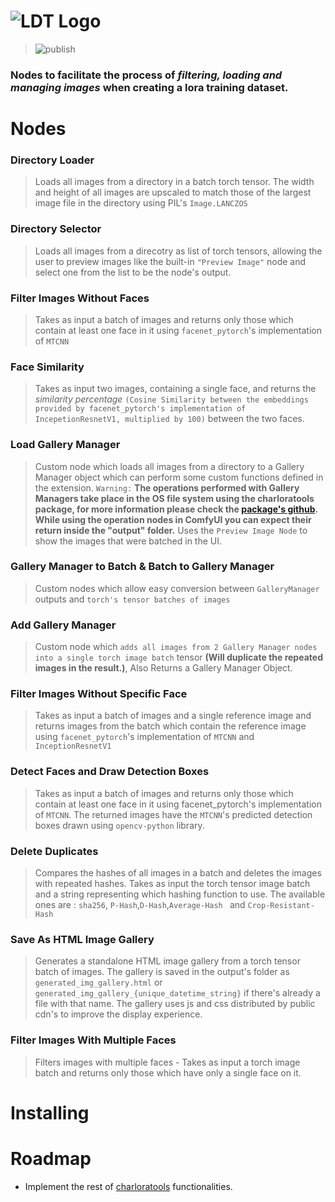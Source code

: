 # ![LDT Logo](https://imagedelivery.net/YCQ3OFRYiR1R_AeUslNHiw/51f4586d-9481-4420-54d2-216cd3114900/w=1280,h=640px,fit=crop)

>![publish](https://github.com/svdC1/comfy-ui-lora-dataset-tools/actions/workflows/publish.yml/badge.svg)

### Nodes to facilitate the process of *filtering, loading and managing images* when creating a lora training dataset.

# Nodes

### Directory Loader
>   Loads all images from a directory in a
    batch torch tensor. The width and height of all images
    are upscaled to match those of the largest image file in the
    directory using PIL's `Image.LANCZOS`

### Directory Selector
>   Loads all images from a direcotry as list of torch tensors,
    allowing the user to preview images like the built-in 
    ```"Preview Image"``` node and select one from the list
    to be the node's output.

### Filter Images Without Faces
>   Takes as input a batch of images and returns only those which
    contain at least one face in it using `facenet_pytorch`'s implementation
    of `MTCNN`

### Face Similarity
>   Takes as input two images, containing a single face, and returns the
    *similarity percentage* `(Cosine Similarity between the embeddings provided by facenet_pytorch's implementation of IncepetionResnetV1, multiplied by 100)` between the two faces.

### Load Gallery Manager
>   Custom node which loads all images from a directory to a
    Gallery Manager object which can perform some custom
    functions defined in the extension.
    ```Warning:```
    **The operations performed with Gallery Managers
    take place in the OS file system using the charloratools
    package, for more information please check the [package's
    github](https://github.com/svdC1/charloratools). While using the operation nodes in ComfyUI you can expect their return inside the "output" folder.** Uses the
    ```Preview Image Node``` to show the images that were batched
    in the UI.

### Gallery Manager to Batch & Batch to Gallery Manager
>   Custom nodes which allow easy conversion between 
    ```GalleryManager``` outputs and ```torch's tensor batches of
    images```

### Add Gallery Manager
>   Custom node which ```adds all images from 2
    Gallery Manager nodes into a single
    torch image batch``` tensor **(Will duplicate the repeated images in
    the result.)**, Also Returns a Gallery Manager Object.
### Filter Images Without Specific Face
> Takes as input a batch of images and a single reference image
  and returns images from the batch which contain the reference
  image using `facenet_pytorch`'s implementation of `MTCNN` and 
  `InceptionResnetV1`

### Detect Faces and Draw Detection Boxes
> Takes as input a batch of images and returns only those which
  contain at least one face in it using facenet_pytorch's implementation
  of `MTCNN`. The returned images have the `MTCNN`'s predicted detection
  boxes drawn using `opencv-python` library.

### Delete Duplicates
>   Compares the hashes of all images
    in a batch and deletes the images with repeated hashes.
    Takes as input the torch tensor image batch and a string
    representing which hashing function to use.
    The available ones are :
    ```sha256```, ```P-Hash```,```D-Hash```,```Average-Hash ``` and ```Crop-Resistant-Hash```

### Save As HTML Image Gallery

>   Generates a standalone HTML image gallery from a torch tensor batch of images. The gallery is saved in the output's folder as  ```generated_img_gallery.html``` or ```generated_img_gallery_{unique_datetime_string}``` if there's already a file with that name. The gallery uses js and css distributed by public cdn's to improve the display experience.

### Filter Images With Multiple Faces

>   Filters images with multiple faces -
    Takes as input a torch image batch and returns only
    those which have only a single face on it.

# Installing
    
# Roadmap

 - Implement the rest of [charloratools](https://www.github.com/svdC1/charloratools) functionalities.

